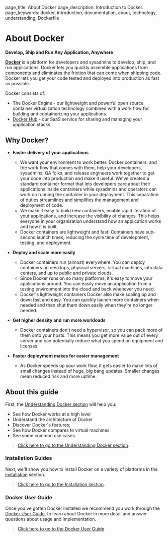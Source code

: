 page_title: About Docker
page_description: Introduction to Docker.
page_keywords: docker, introduction, documentation, about, technology, understanding, Dockerfile

# About Docker

**Develop, Ship and Run Any Application, Anywhere**

[**Docker**](https://www.docker.com) is a platform for developers and sysadmins
to develop, ship, and run applications.  Docker lets you quickly assemble
applications from components and eliminates the friction that can come when
shipping code. Docker lets you get your code tested and deployed into production
as fast as possible.

Docker consists of:

* The Docker Engine - our lightweight and powerful open source container
  virtualization technology combined with a work flow for building
  and containerizing your applications.
* [Docker Hub](https://hub.docker.com) - our SaaS service for
  sharing and managing your application stacks.

## Why Docker?

- **Faster delivery of your applications**
    * We want your environment to work better. Docker containers,
      and the work flow that comes with them, help your developers,
      sysadmins, QA folks, and release engineers work together to get your code
      into production and make it useful. We've created a standard
      container format that lets developers care about their applications
      inside containers while sysadmins and operators can work on running the
      container in your deployment. This separation of duties streamlines and
      simplifies the management and deployment of code.
    * We make it easy to build new containers, enable rapid iteration of
      your applications, and increase the visibility of changes. This
      helps everyone in your organization understand how an application works
      and how it is built.
    * Docker containers are lightweight and fast! Containers have
      sub-second launch times, reducing the cycle
      time of development, testing, and deployment.

- **Deploy and scale more easily**
    * Docker containers run (almost) everywhere. You can deploy
      containers on desktops, physical servers, virtual machines, into
      data centers, and up to public and private clouds.
    * Since Docker runs on so many platforms, it's easy to move your
      applications around. You can easily move an application from a
      testing environment into the cloud and back whenever you need.
    * Docker's lightweight containers Docker also make scaling up and
      down fast and easy. You can quickly launch more containers when
      needed and then shut them down easily when they're no longer needed.

- **Get higher density and run more workloads**
    * Docker containers don't need a hypervisor, so you can pack more of
      them onto your hosts. This means you get more value out of every
      server and can potentially reduce what you spend on equipment and
      licenses.

- **Faster deployment makes for easier management**
    * As Docker speeds up your work flow, it gets easier to make lots
      of small changes instead of huge, big bang updates. Smaller
      changes mean reduced risk and more uptime.

## About this guide

First, the [Understanding Docker
section](introduction/understanding-docker.md) will help you:

 - See how Docker works at a high level
 - Understand the architecture of Docker
 - Discover Docker's features;
 - See how Docker compares to virtual machines
 - See some common use cases.

> [Click here to go to the Understanding
> Docker section](introduction/understanding-docker.md).

### Installation Guides

Next, we'll show you how to install Docker on a variety of platforms in the
[installation](/installation/#installation) section.

> [Click here to go to the Installation
> section](/installation/#installation).

### Docker User Guide

Once you've gotten Docker installed we recommend you work through the
[Docker User Guide](/userguide/), to learn about Docker in more detail and
answer questions about usage and implementation.

> [Click here to go to the Docker User Guide](/userguide/).

